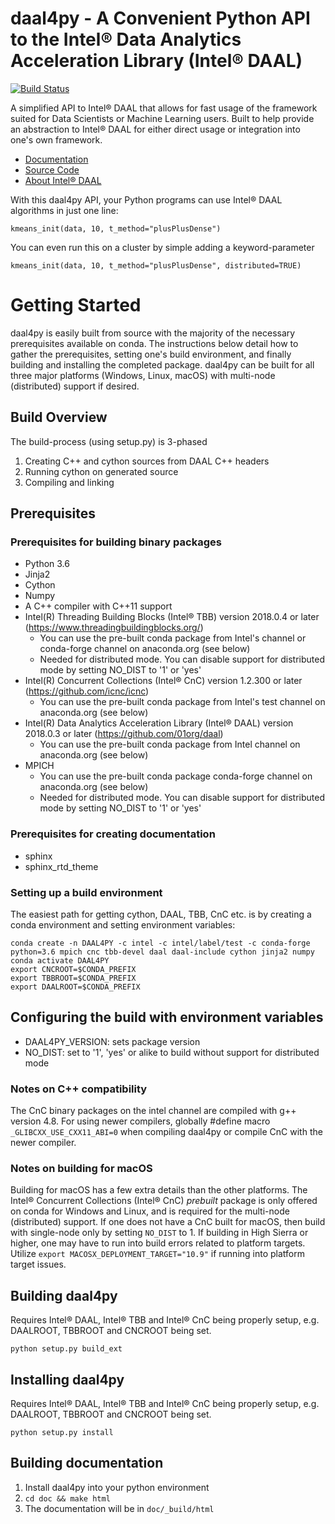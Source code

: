 # daal4py - A Convenient Python API to the Intel® Data Analytics Acceleration Library (Intel® DAAL)
[![Build Status](https://travis-ci.com/IntelPython/daal4py.svg?branch=master)](https://travis-ci.com/IntelPython/daal4py)

A simplified API to Intel® DAAL that allows for fast usage of the framework suited for Data Scientists or Machine Learning users.  Built to help provide an abstraction to Intel® DAAL for either direct usage or integration into one's own framework.  

- [Documentation](https://intelpython.github.io/daal4py/)
- [Source Code](https://github.com/IntelPython/daal4py/tree/master/src)
- [About Intel® DAAL](https://software.intel.com/en-us/intel-daal)

With this daal4py API, your Python programs can use Intel® DAAL algorithms in just one line:
```
kmeans_init(data, 10, t_method="plusPlusDense")
```
You can even run this on a cluster by simple adding a keyword-parameter
```
kmeans_init(data, 10, t_method="plusPlusDense", distributed=TRUE)
```
# Getting Started

daal4py is easily built from source with the majority of the necessary prerequisites available on conda.  The instructions below detail how to gather the prerequisites, setting one's build environment, and finally building and installing the completed package.  daal4py can be built for all three major platforms (Windows, Linux, macOS) with multi-node (distributed) support if desired.  

## Build Overview
The build-process (using setup.py) is 3-phased
1. Creating C++ and cython sources from DAAL C++ headers
2. Running cython on generated source
3. Compiling and linking

## Prerequisites
### Prerequisites for building binary packages
* Python 3.6
* Jinja2
* Cython
* Numpy
* A C++ compiler with C++11 support
* Intel(R) Threading Building Blocks (Intel® TBB) version 2018.0.4 or later (https://www.threadingbuildingblocks.org/)
  * You can use the pre-built conda package from Intel's channel or conda-forge channel on anaconda.org (see below)
  * Needed for distributed mode. You can disable support for distributed mode by setting NO_DIST to '1' or 'yes'
* Intel(R) Concurrent Collections (Intel® CnC) version 1.2.300 or later (https://github.com/icnc/icnc)
  * You can use the pre-built conda package from Intel's test channel on anaconda.org (see below)
* Intel(R) Data Analytics Acceleration Library (Intel® DAAL) version 2018.0.3 or later (https://github.com/01org/daal)
  * You can use the pre-built conda package from Intel channel on anaconda.org (see below)
* MPICH
  * You can use the pre-built conda package conda-forge channel on anaconda.org (see below)
  * Needed for distributed mode. You can disable support for distributed mode by setting NO_DIST to '1' or 'yes'

### Prerequisites for creating documentation
* sphinx
* sphinx_rtd_theme


### Setting up a build environment
The easiest path for getting cython, DAAL, TBB, CnC etc. is by creating a conda environment and setting environment variables:
```
conda create -n DAAL4PY -c intel -c intel/label/test -c conda-forge python=3.6 mpich cnc tbb-devel daal daal-include cython jinja2 numpy
conda activate DAAL4PY
export CNCROOT=$CONDA_PREFIX
export TBBROOT=$CONDA_PREFIX
export DAALROOT=$CONDA_PREFIX
```

## Configuring the build with environment variables
* DAAL4PY_VERSION: sets package version
* NO_DIST: set to '1', 'yes' or alike to build without support for distributed mode

### Notes on C++ compatibility
The CnC binary packages on the intel channel are compiled with g++ version 4.8. For using newer compilers, globally #define macro ```_GLIBCXX_USE_CXX11_ABI=0``` when compiling daal4py or compile CnC with the newer compiler.

### Notes on building for macOS
Building for macOS has a few extra details than the other platforms.  The Intel® Concurrent Collections (Intel® CnC) _prebuilt_ package is only offered on conda for Windows and Linux, and is required for the multi-node (distributed) support.  If one does not have a CnC built for macOS, then build with single-node only by setting ```NO_DIST``` to 1. If building in High Sierra or higher, one may have to run into build errors related to platform targets.  Utilize ```export MACOSX_DEPLOYMENT_TARGET="10.9"``` if running into platform target issues.

## Building daal4py
Requires Intel® DAAL, Intel® TBB and Intel® CnC being properly setup, e.g. DAALROOT, TBBROOT and CNCROOT being set.
```
python setup.py build_ext
```

## Installing daal4py
Requires Intel® DAAL, Intel® TBB and Intel® CnC being properly setup, e.g. DAALROOT, TBBROOT and CNCROOT being set.
```
python setup.py install
```

## Building documentation
1. Install daal4py into your python environment
2. ```cd doc && make html```
3. The documentation will be in ```doc/_build/html```
